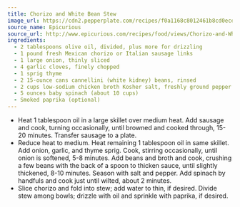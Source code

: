```yaml
---
title: Chorizo and White Bean Stew
image_url: https://cdn2.pepperplate.com/recipes/f0a1168c8012461b8cd0ece3f2e1d777.jpg
source_name: Epicurious
source_url: http://www.epicurious.com/recipes/food/views/Chorizo-and-White-Bean-Stew-51143230#ixzz2PyfwQjfl
ingredients:
  - 2 tablespoons olive oil, divided, plus more for drizzling
  - 1 pound fresh Mexican chorizo or Italian sausage links
  - 1 large onion, thinly sliced
  - 4 garlic cloves, finely chopped
  - 1 sprig thyme
  - 2 15-ounce cans cannellini (white kidney) beans, rinsed
  - 2 cups low-sodium chicken broth Kosher salt, freshly ground pepper
  - 5 ounces baby spinach (about 10 cups)
  - Smoked paprika (optional)
---
```


* Heat 1 tablespoon oil in a large skillet over medium heat. Add sausage and cook, turning occasionally, until browned and cooked through, 15-20 minutes. Transfer sausage to a plate.
* Reduce heat to medium. Heat remaining 1 tablespoon oil in same skillet. Add onion, garlic, and thyme sprig. Cook, stirring occasionally, until onion is softened, 5-8 minutes. Add beans and broth and cook, crushing a few beans with the back of a spoon to thicken sauce, until slightly thickened, 8-10 minutes. Season with salt and pepper. Add spinach by handfuls and cook just until wilted, about 2 minutes.
* Slice chorizo and fold into stew; add water to thin, if desired. Divide stew among bowls; drizzle with oil and sprinkle with paprika, if desired.

